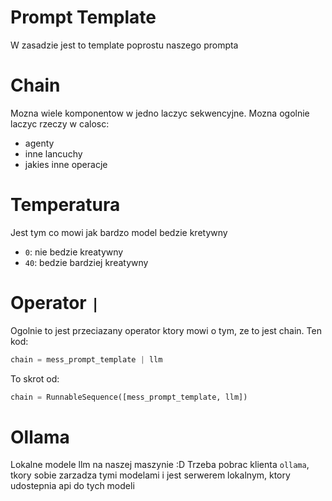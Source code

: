 # Prompt Template
W zasadzie jest to template poprostu naszego prompta

# Chain
Mozna wiele komponentow w jedno laczyc sekwencyjne. Mozna ogolnie laczyc rzeczy w calosc:
- agenty
- inne lancuchy
- jakies inne operacje

# Temperatura
Jest tym co mowi jak bardzo model bedzie kretywny
- `0`: nie bedzie kreatywny
- `40`: bedzie bardziej kreatywny

# Operator `|`
Ogolnie to jest przeciazany operator ktory mowi o tym, ze to jest chain. Ten kod:
```python
chain = mess_prompt_template | llm
```

To skrot od:
```python
chain = RunnableSequence([mess_prompt_template, llm])
```

# Ollama
Lokalne modele llm na naszej maszynie :D Trzeba pobrac klienta `ollama`, tkory sobie zarzadza tymi modelami i jest serwerem lokalnym, ktory udostepnia api do tych modeli
